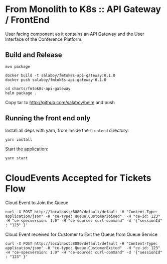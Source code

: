 # From Monolith to K8s :: API Gateway / FrontEnd

User facing component as it contains an API Gateway and the User Interface of the Conference Platform. 

## Build and Release

```
mvn package
```

```
docker build -t salaboy/fmtok8s-api-gateway:0.1.0
docker push salaboy/fmtok8s-api-gateway:0.1.0
```

```
cd charts/fmtok8s-api-gateway
helm package .
```

Copy tar to http://github.com/salaboy/helm and push

## Running the front end only

Install all deps with yarn, from inside the `frontend` directory:

```
yarn install
```

Start the application: 

```
yarn start
```


# CloudEvents Accepted for Tickets Flow

Cloud Event to Join the Queue

```
curl -X POST http://localhost:8080/default/default -H "Content-Type: application/json" -H "ce-type: Queue.CustomerJoined"  -H "ce-id: 123"  -H "ce-specversion: 1.0" -H "ce-source: curl-command" -d '{"sessionId" : "123" }'
```

Cloud Event received for Customer to Exit the Queue from Queue Service
```
curl -X POST http://localhost:8080/default/default -H "Content-Type: application/json" -H "ce-type: Queue.CustomerExited"  -H "ce-id: 123"  -H "ce-specversion: 1.0" -H "ce-source: curl-command" -d '{"sessionId" : "123" }'
```

